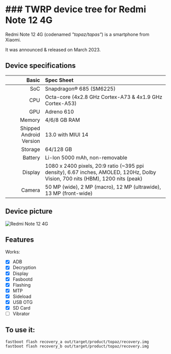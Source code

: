 # ### TWRP device tree for Redmi Note 12 4G

Redmi Note 12 4G (codenamed _"topaz/tapas"_) is a smartphone from Xiaomi.

It was announced & released on March 2023.

## Device specifications

Basic   | Spec Sheet
-------:|:-------------------------
SoC     | Snapdragon® 685 (SM6225)
CPU     | Octa-core (4x2.8 GHz Cortex-A73 & 4x1.9 GHz Cortex-A53)
GPU     | Adreno 610
Memory  | 4/6/8 GB RAM
Shipped Android Version | 13.0 with MIUI 14
Storage | 64/128 GB
Battery | Li-Ion 5000 mAh, non-removable
Display | 1080 x 2400 pixels, 20:9 ratio (~395 ppi density), 6.67 inches, AMOLED, 120Hz, Dolby Vision, 700 nits (HBM), 1200 nits (peak)
Camera  | 50 MP (wide), 2 MP (macro), 12 MP (ultrawide), 13 MP (front-wide)

## Device picture

![Redmi Note 12 4G](https://i02.appmifile.com/224_operator_sg/10/03/2023/cdf4a7f40a92668d1c8fe2fcc5045ea8.png)

## Features

Works:

- [X] ADB
- [X] Decryption
- [X] Display
- [X] Fasbootd
- [X] Flashing
- [X] MTP
- [X] Sideload
- [X] USB OTG
- [X] SD Card
- [ ] Vibrator

## To use it:

```
fastboot flash recovery_a out/target/product/topaz/recovery.img
fastboot flash recovery_b out/target/product/topaz/recovery.img
```
